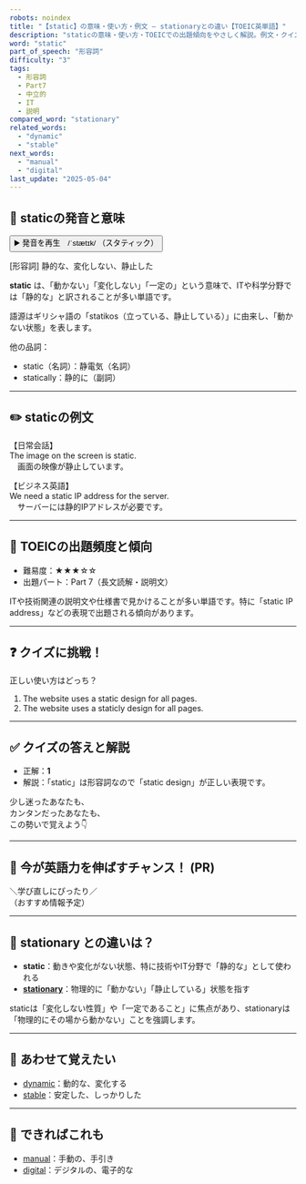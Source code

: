 ```yaml
---
robots: noindex
title: "【static】の意味・使い方・例文 ― stationaryとの違い【TOEIC英単語】"
description: "staticの意味・使い方・TOEICでの出題傾向をやさしく解説。例文・クイズ付きでstationaryとの違いもわかりやすく学べます。"
word: "static"
part_of_speech: "形容詞"
difficulty: "3"
tags:
  - 形容詞
  - Part7
  - 中立的
  - IT
  - 説明
compared_word: "stationary"
related_words:
  - "dynamic"
  - "stable"
next_words:
  - "manual"
  - "digital"
last_update: "2025-05-04"
---
```


## 🔰 staticの発音と意味

<button class="play-audio" onclick="playTTS('static')">
  <span class="play-audio-main">
    ▶️ 発音を再生　/ˈstætɪk/
  </span>
  <span class="play-audio-sub">
    （スタティック）
  </span>
</button>

[形容詞] 静的な、変化しない、静止した

**static** は、「動かない」「変化しない」「一定の」という意味で、ITや科学分野では「静的な」と訳されることが多い単語です。

語源はギリシャ語の「statikos（立っている、静止している）」に由来し、「動かない状態」を表します。

他の品詞：  
- static（名詞）：静電気（名詞）
- statically：静的に（副詞）

---

## ✏️ staticの例文

【日常会話】  
The image on the screen is static.  
　画面の映像が静止しています。

【ビジネス英語】  
We need a static IP address for the server.  
　サーバーには静的IPアドレスが必要です。

---

## 🎯 TOEICの出題頻度と傾向

- 難易度：★★★☆☆
- 出題パート：Part 7（長文読解・説明文）

ITや技術関連の説明文や仕様書で見かけることが多い単語です。特に「static IP address」などの表現で出題される傾向があります。

---

## ❓ クイズに挑戦！

正しい使い方はどっち？

1. The website uses a static design for all pages.  
2. The website uses a staticly design for all pages.

---

## ✅ クイズの答えと解説

- 正解：**1**
- 解説：「static」は形容詞なので「static design」が正しい表現です。

少し迷ったあなたも、  
カンタンだったあなたも、  
この勢いで覚えよう👇️

---

## 🚀 今が英語力を伸ばすチャンス！ (PR)

<div class="info-center">
＼学び直しにぴったり／<br>  
（おすすめ情報予定）
</div>

---

## 🤔  stationary との違いは？

- **static**：動きや変化がない状態、特に技術やIT分野で「静的な」として使われる
- **[stationary](/word/stationary)**：物理的に「動かない」「静止している」状態を指す

staticは「変化しない性質」や「一定であること」に焦点があり、stationaryは「物理的にその場から動かない」ことを強調します。

---

## 🧩 あわせて覚えたい

- [dynamic](/word/dynamic)：動的な、変化する
- [stable](/word/stable)：安定した、しっかりした

---

## 📖 できればこれも

- [manual](/word/manual)：手動の、手引き
- [digital](/word/digital)：デジタルの、電子的な

<!-- cvid: aid02_bid41 -->
